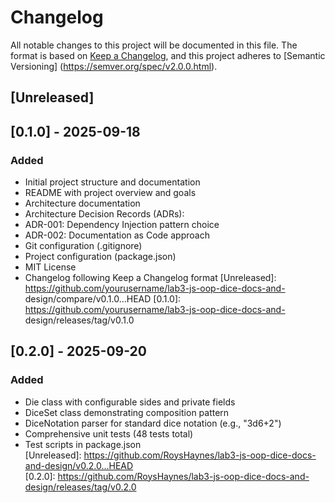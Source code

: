 # Changelog
All notable changes to this project will be documented in this file.
The format is based on [Keep a Changelog](https://keepachangelog.com/en/1.0.0/),
and this project adheres to [Semantic Versioning]
(https://semver.org/spec/v2.0.0.html).
## [Unreleased]
## [0.1.0] - 2025-09-18
### Added
- Initial project structure and documentation
- README with project overview and goals
- Architecture documentation
- Architecture Decision Records (ADRs):
- ADR-001: Dependency Injection pattern choice
- ADR-002: Documentation as Code approach
- Git configuration (.gitignore)
- Project configuration (package.json)
- MIT License
- Changelog following Keep a Changelog format
  [Unreleased]: https://github.com/yourusername/lab3-js-oop-dice-docs-and-
  design/compare/v0.1.0...HEAD
  [0.1.0]: https://github.com/yourusername/lab3-js-oop-dice-docs-and-
  design/releases/tag/v0.1.0
## [0.2.0] - 2025-09-20
### Added
- Die class with configurable sides and private fields
- DiceSet class demonstrating composition pattern
- DiceNotation parser for standard dice notation (e.g., "3d6+2")
- Comprehensive unit tests (48 tests total)
- Test scripts in package.json  
[Unreleased]: https://github.com/RoysHaynes/lab3-js-oop-dice-docs-and-design/v0.2.0...HEAD  
[0.2.0]: https://github.com/RoysHaynes/lab3-js-oop-dice-docs-and-design/releases/tag/v0.2.0